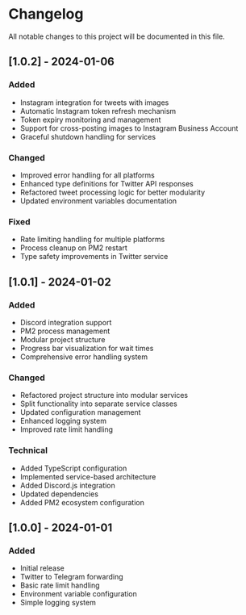 # Changelog

All notable changes to this project will be documented in this file.

## [1.0.2] - 2024-01-06

### Added
- Instagram integration for tweets with images
- Automatic Instagram token refresh mechanism
- Token expiry monitoring and management
- Support for cross-posting images to Instagram Business Account
- Graceful shutdown handling for services

### Changed
- Improved error handling for all platforms
- Enhanced type definitions for Twitter API responses
- Refactored tweet processing logic for better modularity
- Updated environment variables documentation

### Fixed
- Rate limiting handling for multiple platforms
- Process cleanup on PM2 restart
- Type safety improvements in Twitter service

## [1.0.1] - 2024-01-02

### Added
- Discord integration support
- PM2 process management
- Modular project structure
- Progress bar visualization for wait times
- Comprehensive error handling system

### Changed
- Refactored project structure into modular services
- Split functionality into separate service classes
- Updated configuration management
- Enhanced logging system
- Improved rate limit handling

### Technical
- Added TypeScript configuration
- Implemented service-based architecture
- Added Discord.js integration
- Updated dependencies
- Added PM2 ecosystem configuration

## [1.0.0] - 2024-01-01

### Added
- Initial release
- Twitter to Telegram forwarding
- Basic rate limit handling
- Environment variable configuration
- Simple logging system 